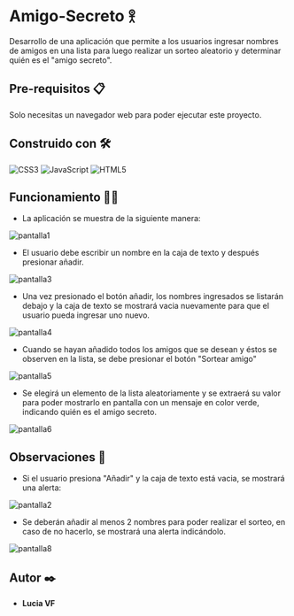 # Amigo-Secreto 𖨆

Desarrollo de una aplicación que permite a los usuarios ingresar nombres de amigos en una lista para luego realizar un sorteo aleatorio y determinar quién es el "amigo secreto".

## Pre-requisitos 📋

Solo necesitas un navegador web para poder ejecutar este proyecto.

## Construido con 🛠️

![CSS3](https://img.shields.io/badge/CSS3-%231572B6.svg?style=for-the-badge&logo=css3&logoColor=white)
![JavaScript](https://img.shields.io/badge/JavaScript-%23F7DF1E.svg?style=for-the-badge&logo=javascript&logoColor=black)
![HTML5](https://img.shields.io/badge/HTML5-%23E34F26.svg?style=for-the-badge&logo=html5&logoColor=white)

## Funcionamiento 👨‍💻

* La aplicación se muestra de la siguiente manera:
  
![pantalla1](https://github.com/user-attachments/assets/621e4df5-240b-4c96-b967-ba13f250ee49)

* El usuario debe escribir un nombre en la caja de texto y después presionar añadir.

![pantalla3](https://github.com/user-attachments/assets/fa78c716-f6ad-46e8-842d-e55953b506db)

* Una vez presionado el botón añadir, los nombres ingresados se listarán debajo y la caja de texto se mostrará vacia nuevamente para que el usuario pueda ingresar uno nuevo.

![pantalla4](https://github.com/user-attachments/assets/e3d33312-ccc5-401f-ac69-ed3a0f1998e7)

* Cuando se hayan añadido todos los amigos que se desean y éstos se observen en la lista, se debe presionar el botón "Sortear amigo"

![pantalla5](https://github.com/user-attachments/assets/de448b13-899d-415b-aa34-43db503db67f)

* Se elegirá un elemento de la lista aleatoriamente y se extraerá su valor para poder mostrarlo en pantalla con un mensaje en color verde, indicando quién es el amigo secreto.

![pantalla6](https://github.com/user-attachments/assets/507810d9-4c03-433f-aae7-d9ce7034d4b9)


## Observaciones 🔎

* Si el usuario presiona "Añadir" y la caja de texto está vacia, se mostrará una alerta:
  
![pantalla2](https://github.com/user-attachments/assets/5906d9b9-9777-43ac-b711-593e3a31fa11)

* Se deberán añadir al menos 2 nombres para poder realizar el sorteo, en caso de no hacerlo, se mostrará una alerta indicándolo.

![pantalla8](https://github.com/user-attachments/assets/2bac3d03-2ddf-42a5-bd8f-d718f1179c8a)


## Autor ✒️

* **Lucia  VF** 
